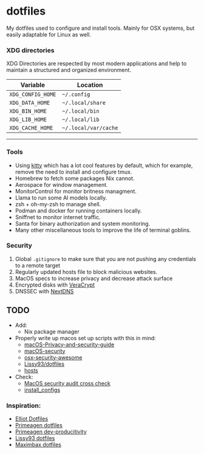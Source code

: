 # dotfiles

My dotfiles used to configure and install tools.
Mainly for OSX systems, but easily adaptable for Linux as well.

### XDG directories

XDG Directories are respected by most modern applications and help to maintain a structured and organized environment.


Variable | Location
--- | ---
`XDG_CONFIG_HOME` | `~/.config`
`XDG_DATA_HOME`   | `~/.local/share`
`XDG_BIN_HOME`   | `~/.local/bin`
`XDG_LIB_HOME`    | `~/.local/lib`
`XDG_CACHE_HOME`  | `~/.local/var/cache`

---

### Tools

- Using [kitty](https://github.com/topics/kitty) which has a lot cool features by default, which for example, remove the need to install and configure tmux.
- Homebrew to fetch some packages Nix cannot.
- Aerospace for window management.
- MonitorControl for monitor britness managment.
- Llama to run some AI models locally.
- zsh + oh-my-zsh to manage shell.
- Podman and docker for running containers locally.
- Sniffnet to monitor internet traffic.
- Santa for binary authorization and system monitoring.
- Many other miscellaneous tools to improve the life of terminal goblins.

### Security 

1. Global `.gitignore` to make sure that you are not pushing any credentials to a remote target
2. Regularly updated hosts file to block malicious websites.
3. MacOS specs to increase privacy and decrease attack surface
4. Encrypted disks with [VeraCrypt](https://www.veracrypt.fr/en/Home.html)
5. DNSSEC with [NextDNS](https://nextdns.io/)

## TODO

- Add:
   - Nix package manager
- Properly write up macos set up scripts with this in mind:
   - [macOS-Privacy-and-security-guide](https://github.com/drduh/macOS-Security-and-Privacy-Guide)
   - [macOS-security](https://github.com/usnistgov/macos_security)
   - [osx-security-awesome](https://github.com/kai5263499/osx-security-awesome)
   - [Lissy93/dotfiles](https://github.com/Lissy93/dotfiles/tree/master/scripts/macos-setup)
   - [hosts](https://github.com/tiiiecherle/osx_install_config)
- Check:
   - [MacOS security audit cross check](https://www.tenable.com/audits/DISA_STIG_Apple_macOS_14_Sonoma_v2r1)
   - [install_configs](https://github.com/tiiiecherle/osx_install_config)


### Inspiration:

- [Elliot Dotfiles](https://github.com/elliottminns/dotfiles/tree/main)
- [Primeagen dotfiles](https://github.com/ThePrimeagen/.dotfiles)
- [Primeagen dev-producitivity](https://github.com/ThePrimeagen/dev-productivity)
- [Lissy93 dotfiles](https://github.com/Lissy93/dotfiles/tree/master)
- [Maximbax dotfiles](https://github.com/maximbaz/dotfiles/tree/08d5b2daff6b226dad47685c994d842d99a86ee7)
